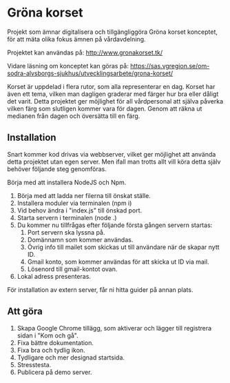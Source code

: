 # Gröna korset
Projekt som ämnar digitalisera och tillgängliggöra Gröna korset konceptet, för att mäta olika fokus ämnen på vårdavdelning.

Projektet kan användas på: http://www.gronakorset.tk/

Vidare läsning om konceptet kan göras på: https://sas.vgregion.se/om-sodra-alvsborgs-sjukhus/utvecklingsarbete/grona-korset/

Korset är uppdelad i flera rutor, som alla representerar en dag. Korset har även ett tema, vilken man dagligen graderar med färger hur bra eller dåligt det varit. Detta projektet ger möjlighet för all vårdpersonal att själva påverka vilken färg som slutligen kommer vara för dagen. Genom att räkna ut medianen från dagen och översätta till en färg.

## Installation
Snart kommer kod drivas via webbserver, vilket ger möjlighet att använda detta projektet utan egen server. Men ifall man trotts allt vill köra detta själv behöver följande steg genomföras.

Börja med att installera NodeJS och Npm.

1. Börja med att ladda ner filerna till önskat ställe.
2. Installera moduler via terminalen (npm i)
3. Vid behov ändra i "index.js" till önskad port.
4. Starta servern i terminalen (node .)
5. Du kommer nu tillfrågas efter följande första gången servern startas:
	1. Port servern ska lyssna på.
	2. Domännamn som kommer användas.
	3. Övrig info till mailet som skickas ut till användare när de skapar nytt ID.
	4. Gmail konto, som kommer användas för att skicka ut ID via mail.
	5. Lösenord till gmail-kontot ovan.
6. Lokal adress presenteras.

För installation av extern server, får ni hitta guider på annan plats.

## Att göra
1. Skapa Google Chrome tillägg, som aktiverar och lägger till registrera sidan i "Kom och gå".
2. Fixa bättre dokumentation.
3. Fixa bra och tydlig ikon.
4. Tydligare och mer designad startsida.
5. Stresstesta.
6. Publicera på demo server.